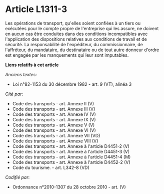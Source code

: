 # Article L1311-3

Les opérations de transport, qu'elles soient confiées à un tiers ou exécutées pour le compte propre de l'entreprise qui les
assure, ne doivent en aucun cas être conduites dans des conditions incompatibles avec l'application des dispositions
relatives aux conditions de travail et de sécurité. La responsabilité de l'expéditeur, du commissionnaire, de l'affréteur, du
mandataire, du destinataire ou de tout autre donneur d'ordre est engagée par les manquements qui leur sont imputables.

**Liens relatifs à cet article**

_Anciens textes_:

  - Loi n°82-1153 du 30 décembre 1982 - art. 9 (VT), alinéa 3

_Cité par_:

  - Code des transports - art. Annexe II (V)
  - Code des transports - art. Annexe III (V)
  - Code des transports - art. Annexe IV (V)
  - Code des transports - art. Annexe IX (V)
  - Code des transports - art. Annexe V (V)
  - Code des transports - art. Annexe VI (V)
  - Code des transports - art. Annexe VII (VD)
  - Code des transports - art. Annexe VIII (V)
  - Code des transports - art. Annexe à l'article D4451-2 (V)
  - Code des transports - art. Annexe à l'article D4451-3 (V)
  - Code des transports - art. Annexe à l'article D4451-4 (M)
  - Code des transports - art. Annexe à l'article D4452-2 (V)
  - Code du tourisme. - art. L342-8 (VD)

_Codifié par_:

  - Ordonnance n°2010-1307 du 28 octobre 2010 - art. (V)
